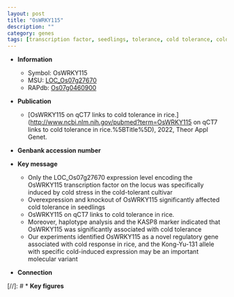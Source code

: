 ```yaml
---
layout: post
title: "OsWRKY115"
description: ""
category: genes
tags: [transcription factor, seedlings, tolerance, cold tolerance, cold stress, stress, cold]
---
```


* **Information**  
    + Symbol: OsWRKY115  
    + MSU: [LOC_Os07g27670](http://rice.uga.edu/cgi-bin/ORF_infopage.cgi?orf=LOC_Os07g27670)  
    + RAPdb: [Os07g0460900](http://rapdb.dna.affrc.go.jp/viewer/gbrowse_details/irgsp1?name=Os07g0460900)  

* **Publication**  
    + [OsWRKY115 on qCT7 links to cold tolerance in rice.](http://www.ncbi.nlm.nih.gov/pubmed?term=OsWRKY115 on qCT7 links to cold tolerance in rice.%5BTitle%5D), 2022, Theor Appl Genet.

* **Genbank accession number**  

* **Key message**  
    + Only the LOC_Os07g27670 expression level encoding the OsWRKY115 transcription factor on the locus was specifically induced by cold stress in the cold-tolerant cultivar
    + Overexpression and knockout of OsWRKY115 significantly affected cold tolerance in seedlings
    + OsWRKY115 on qCT7 links to cold tolerance in rice.
    + Moreover, haplotype analysis and the KASP8 marker indicated that OsWRKY115 was significantly associated with cold tolerance
    + Our experiments identified OsWRKY115 as a novel regulatory gene associated with cold response in rice, and the Kong-Yu-131 allele with specific cold-induced expression may be an important molecular variant

* **Connection**  

[//]: # * **Key figures**  



